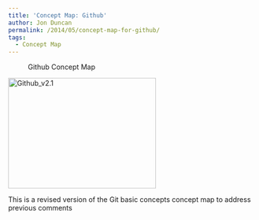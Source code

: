 ```yaml
---
title: 'Concept Map: Github'
author: Jon Duncan
permalink: /2014/05/concept-map-for-github/
tags:
  - Concept Map
---
```

<dl class="wp-caption alignnone" id="attachment_6924" style="width: 310px;">
  <dt class="wp-caption-dt">
  </dt>
  
  <dd class="wp-caption-dd">
    Github Concept Map
  </dd>
</dl>

[<img class="alignnone size-medium wp-image-7068" alt="Github_v2.1" src="http://teaching.software-carpentry.org/wp-content/uploads/2014/05/Github_v2.1-300x225.jpg" width="300" height="225" />][1]

This is a revised version of the Git basic concepts concept map to address previous comments

 [1]: http://teaching.software-carpentry.org/wp-content/uploads/2014/05/Github_v2.1.jpg
